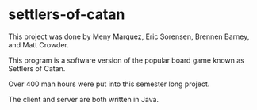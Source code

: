 # settlers-of-catan

This project was done by Meny Marquez, Eric Sorensen, Brennen Barney, and Matt Crowder.<br>

This program is a software version of the popular board game known as Settlers of Catan.<br>

Over 400 man hours were put into this semester long project.<br>

The client and server are both written in Java.
